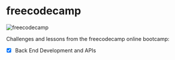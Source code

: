 # freecodecamp
![freecodecamp](https://upload.wikimedia.org/wikipedia/commons/3/39/FreeCodeCamp_logo.png)

Challenges and lessons from the freecodecamp online bootcamp:

- [x] Back End Development and APIs
